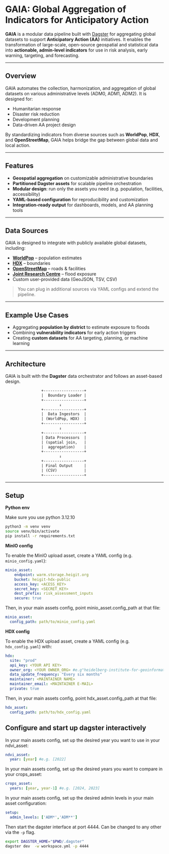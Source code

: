 # GAIA: Global Aggregation of Indicators for Anticipatory Action

**GAIA** is a modular data pipeline built with [Dagster](https://dagster.io/) for aggregating global datasets to support **Anticipatory Action (AA)** initiatives. It enables the transformation of large-scale, open-source geospatial and statistical data into **actionable, admin-level indicators** for use in risk analysis, early warning, targeting, and forecasting.

---

## Overview

GAIA automates the collection, harmonization, and aggregation of global datasets on various administrative levels (ADM0, ADM1, ADM2). It is designed for:

- Humanitarian response
- Disaster risk reduction
- Development planning
- Data-driven AA project design

By standardizing indicators from diverse sources such as **WorldPop**, **HDX**, and **OpenStreetMap**, GAIA helps bridge the gap between global data and local action.

---

## Features

- **Geospatial aggregation** on customizable administrative boundaries  
- **Partitioned Dagster assets** for scalable pipeline orchestration  
- **Modular design**: run only the assets you need (e.g. population, facilities, accessibility)  
- **YAML-based configuration** for reproducibility and customization  
- **Integration-ready output** for dashboards, models, and AA planning tools

---

## Data Sources

GAIA is designed to integrate with publicly available global datasets, including:

- **[WorldPop](https://www.worldpop.org/)** – population estimates
- **[HDX](https://data.humdata.org/)** – boundaries
- **[OpenStreetMap](https://www.openstreetmap.org/)** – roads & facilities
- **[Joint Research Centre](https://data.jrc.ec.europa.eu/collection/id-0054)** – flood exposure
- Custom user-provided data (GeoJSON, TSV, CSV)

> You can plug in additional sources via YAML configs and extend the pipeline.

---

## Example Use Cases

- Aggregating **population by district** to estimate exposure to floods
- Combining **vulnerability indicators** for early action triggers
- Creating **custom datasets** for AA targeting, planning, or machine learning

---

## Architecture

GAIA is built with the **Dagster** data orchestrator and follows an asset-based design.

```txt
                +------------------+
                |  Boundary Loader |
                +------------------+
                        ↓
                +------------------+
                |  Data Ingestors  |
                | (WorldPop, HDX)  |
                +------------------+
                        ↓
                +------------------+
                | Data Processors  |
                | (spatial join,   |
                |  aggregation)    |
                +------------------+
                        ↓
                +------------------+
                | Final Output     |
                | (CSV)            |
                +------------------+
```
---

## Setup

**Python env**

Make sure you use python 3.12.10

```sh
python3 -m venv venv
source venv/bin/activate
pip install -r requirements.txt
```

**MinIO config**

To enable the MinIO upload asset, create a YAML config (e.g. `minio_config.yaml`):

```yaml
minio_asset:
    endpoint: warm.storage.heigit.org
    bucket: heigit-hdx-public
    access_key: <ACESS_KEY>
    secret_key: <SECRET_KEY>
    dest_prefix: risk_assessment_inputs
    secure: true
```

Then, in your main assets config, point minio_asset.config_path at that file:

```yaml
minio_asset:
  config_path: path/to/minio_config.yaml

```

**HDX config**

To enable the HDX upload asset, create a YAML config (e.g. `hdx_config.yaml`) with:

```yaml
hdx:
  site: "prod"
  api_key: <YOUR API KEY>
  owner_org: <YOUR OWNER_ORG> #e.g"heidelberg-institute-for-geoinformation-technology"
  data_update_frequency: "Every six months"
  maintainer: <MAINTAINER NAME>
  maintainer_email: <MAINTAINER E-MAIL>
  private: true
```

Then, in your main assets config, point hdx_asset.config_path at that file:

```yaml
hdx_asset:
  config_path: path/to/hdx_config.yaml
```

## Configure and start up dagster interactively

In your main assets config, set up the desired year you want to use in your ndvi_asset:
```yaml
ndvi_asset:
  year: [year] #e.g. [2022]
```

In your main assets config, set up the desired years you want to compare in your crops_asset:
```yaml
crops_asset:
  years: [year, year-1] #e.g. [2024, 2023]
```

In your main assets config, set up the desired admin levels in your main asset configuration:

```yaml
setup:
  admin_levels: ['ADM*','ADM**']
```

Then start the dagster interface at port 4444. Can be changed to any other via the `-p` flag.

```sh
export DAGSTER_HOME="$PWD/.dagster"
dagster dev  -w workspace.yml -p 4444
```
